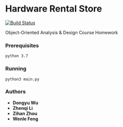 # Hardware Rental Store
[![Build Status](https://travis-ci.com/WinterDawn/Hardware_Rental_Store.svg?branch=master)](https://travis-ci.com/WinterDawn/Hardware_Rental_Store)

Object-Oriented Analysis &amp; Design Course Homework

### Prerequisites 
```
python 3.7
```

### Running 
```
python3 main.py
```

### Authors 
* **Dongyu Wu**
* **Zhenqi Li**
* **Zihan Zhou**
* **Wenle Feng**
